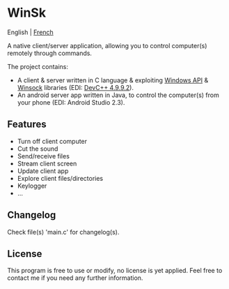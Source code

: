 WinSk
=====

English | [French](README_FR.md)

A native client/server application, allowing you to control computer(s) remotely through commands.

The project contains:

- A client & server written in C language & exploiting [Windows API](https://en.wikipedia.org/wiki/Windows_API) & [Winsock](https://en.wikipedia.org/wiki/Winsock) libraries (EDI: [DevC++ 4.9.9.2](https://sourceforge.net/projects/dev-cpp/files/Binaries/Dev-C%2B%2B%204.9.9.2/)).
- An android server app written in Java, to control the computer(s) from your phone (EDI: Android Studio 2.3).

## Features

- Turn off client computer
- Cut the sound
- Send/receive files
- Stream client screen
- Update client app
- Explore client files/directories
- Keylogger
- ...

## Changelog

Check file(s) 'main.c' for changelog(s).

## License

This program is free to use or modify, no license is yet applied. Feel free to contact me if you need any further information.
